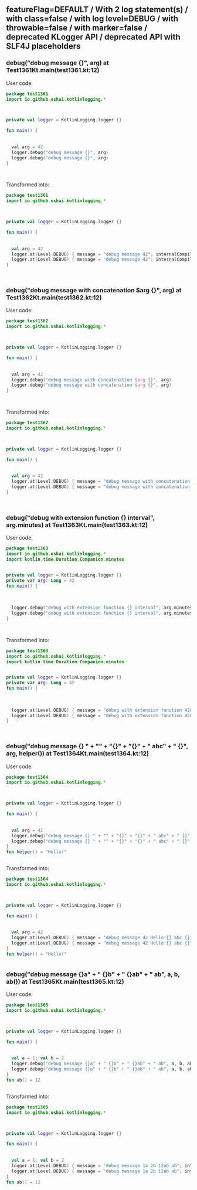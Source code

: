 ## featureFlag=DEFAULT / With 2 log statement(s) / with class=false / with log level=DEBUG / with throwable=false / with marker=false / deprecated KLogger API / deprecated API with SLF4J placeholders



###  debug("debug message {}", arg) at Test1361Kt.main(test1361.kt:12)

User code:
```kotlin
package test1361
import io.github.oshai.kotlinlogging.*



private val logger = KotlinLogging.logger {}

fun main() {
  
  
  val arg = 42
  logger.debug("debug message {}", arg)
  logger.debug("debug message {}", arg)
}




```
  
Transformed into:
```kotlin
package test1361
import io.github.oshai.kotlinlogging.*



private val logger = KotlinLogging.logger {}

fun main() {
  
  
  val arg = 42
  logger.at(Level.DEBUG) { message = "debug message 42"; internalCompilerData = KLoggingEventBuilder.InternalCompilerData(messageTemplate = "\"debug message {}\"", className = "test1361.Test1361Kt", methodName = "main", fileName = "test1361.kt", lineNumber = 12)
  logger.at(Level.DEBUG) { message = "debug message 42"; internalCompilerData = KLoggingEventBuilder.InternalCompilerData(messageTemplate = "\"debug message {}\"", className = "test1361.Test1361Kt", methodName = "main", fileName = "test1361.kt", lineNumber = 13)
}




```

###  debug("debug message with concatenation $arg {}", arg) at Test1362Kt.main(test1362.kt:12)

User code:
```kotlin
package test1362
import io.github.oshai.kotlinlogging.*



private val logger = KotlinLogging.logger {}

fun main() {
  
  
  val arg = 42
  logger.debug("debug message with concatenation $arg {}", arg)
  logger.debug("debug message with concatenation $arg {}", arg)
}




```
  
Transformed into:
```kotlin
package test1362
import io.github.oshai.kotlinlogging.*



private val logger = KotlinLogging.logger {}

fun main() {
  
  
  val arg = 42
  logger.at(Level.DEBUG) { message = "debug message with concatenation 42 42"; internalCompilerData = KLoggingEventBuilder.InternalCompilerData(messageTemplate = "\"debug message with concatenation $arg {}\"", className = "test1362.Test1362Kt", methodName = "main", fileName = "test1362.kt", lineNumber = 12)
  logger.at(Level.DEBUG) { message = "debug message with concatenation 42 42"; internalCompilerData = KLoggingEventBuilder.InternalCompilerData(messageTemplate = "\"debug message with concatenation $arg {}\"", className = "test1362.Test1362Kt", methodName = "main", fileName = "test1362.kt", lineNumber = 13)
}




```

###  debug("debug with extension function {} interval", arg.minutes) at Test1363Kt.main(test1363.kt:12)

User code:
```kotlin
package test1363
import io.github.oshai.kotlinlogging.*
import kotlin.time.Duration.Companion.minutes


private val logger = KotlinLogging.logger {}
private var arg: Long = 42
fun main() {
  
  
  
  logger.debug("debug with extension function {} interval", arg.minutes)
  logger.debug("debug with extension function {} interval", arg.minutes)
}




```
  
Transformed into:
```kotlin
package test1363
import io.github.oshai.kotlinlogging.*
import kotlin.time.Duration.Companion.minutes


private val logger = KotlinLogging.logger {}
private var arg: Long = 42
fun main() {
  
  
  
  logger.at(Level.DEBUG) { message = "debug with extension function 42m interval"; internalCompilerData = KLoggingEventBuilder.InternalCompilerData(messageTemplate = "\"debug with extension function {} interval\"", className = "test1363.Test1363Kt", methodName = "main", fileName = "test1363.kt", lineNumber = 12)
  logger.at(Level.DEBUG) { message = "debug with extension function 42m interval"; internalCompilerData = KLoggingEventBuilder.InternalCompilerData(messageTemplate = "\"debug with extension function {} interval\"", className = "test1363.Test1363Kt", methodName = "main", fileName = "test1363.kt", lineNumber = 13)
}




```

###  debug("debug message {} " + "" + "{}" + "{}" + " abc" + " {}", arg, helper()) at Test1364Kt.main(test1364.kt:12)

User code:
```kotlin
package test1364
import io.github.oshai.kotlinlogging.*



private val logger = KotlinLogging.logger {}

fun main() {
  
  
  val arg = 42
  logger.debug("debug message {} " + "" + "{}" + "{}" + " abc" + " {}", arg, helper())
  logger.debug("debug message {} " + "" + "{}" + "{}" + " abc" + " {}", arg, helper())
}
fun helper() = "Hello!"



```
  
Transformed into:
```kotlin
package test1364
import io.github.oshai.kotlinlogging.*



private val logger = KotlinLogging.logger {}

fun main() {
  
  
  val arg = 42
  logger.at(Level.DEBUG) { message = "debug message 42 Hello!{} abc {}"; internalCompilerData = KLoggingEventBuilder.InternalCompilerData(messageTemplate = "\"debug message {} \" + \"\" + \"{}\" + \"{}\" + \" abc\" + \" {}\"", className = "test1364.Test1364Kt", methodName = "main", fileName = "test1364.kt", lineNumber = 12)
  logger.at(Level.DEBUG) { message = "debug message 42 Hello!{} abc {}"; internalCompilerData = KLoggingEventBuilder.InternalCompilerData(messageTemplate = "\"debug message {} \" + \"\" + \"{}\" + \"{}\" + \" abc\" + \" {}\"", className = "test1364.Test1364Kt", methodName = "main", fileName = "test1364.kt", lineNumber = 13)
}
fun helper() = "Hello!"



```

###  debug("debug message {}a" + " {}b" + " {}ab" + " ab", a, b, ab()) at Test1365Kt.main(test1365.kt:12)

User code:
```kotlin
package test1365
import io.github.oshai.kotlinlogging.*



private val logger = KotlinLogging.logger {}

fun main() {
  
  
  val a = 1; val b = 2
  logger.debug("debug message {}a" + " {}b" + " {}ab" + " ab", a, b, ab())
  logger.debug("debug message {}a" + " {}b" + " {}ab" + " ab", a, b, ab())
}
fun ab() = 12



```
  
Transformed into:
```kotlin
package test1365
import io.github.oshai.kotlinlogging.*



private val logger = KotlinLogging.logger {}

fun main() {
  
  
  val a = 1; val b = 2
  logger.at(Level.DEBUG) { message = "debug message 1a 2b 12ab ab"; internalCompilerData = KLoggingEventBuilder.InternalCompilerData(messageTemplate = "\"debug message {}a\" + \" {}b\" + \" {}ab\" + \" ab\"", className = "test1365.Test1365Kt", methodName = "main", fileName = "test1365.kt", lineNumber = 12)
  logger.at(Level.DEBUG) { message = "debug message 1a 2b 12ab ab"; internalCompilerData = KLoggingEventBuilder.InternalCompilerData(messageTemplate = "\"debug message {}a\" + \" {}b\" + \" {}ab\" + \" ab\"", className = "test1365.Test1365Kt", methodName = "main", fileName = "test1365.kt", lineNumber = 13)
}
fun ab() = 12



```
